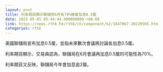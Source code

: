 ```yaml
---
layout: post
title: 利率期貨顯示聯儲局6月有70%機會加息0.5厘
date: 2022-05-05 05:44:44.000000000 +08:00
link: https://news.rthk.hk/rthk/ch/component/k2/1647067-20220505.htm
categories: rthk
---
```


美國聯儲局宣布加息0.5厘，並指未來數次會議將討論各加息0.5厘。

利率期貨顯示，交易員認為，聯儲局在6月會議再加息0.5厘的可能性為70%。

利率期貨又反映，聯儲局今年會加息逾2厘。
